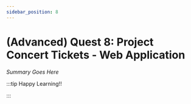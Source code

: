 ```yaml
---
sidebar_position: 8
---
```


# (Advanced) Quest 8: Project Concert Tickets - Web Application

_Summary Goes Here_

:::tip Happy Learning!!

<QuestButton text="Go To Quest" link="https://app.stackup.dev/quest_page/advanced-quest-8-project-concert-tickets---web-application" />

:::
